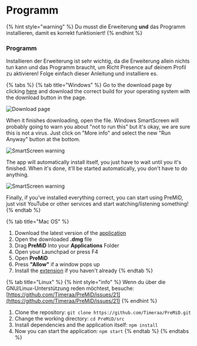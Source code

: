 # Programm

{% hint style="warning" %}
 Du musst die Erweiterung **und** das Programm installieren, damit es korrekt funktioniert!
{% endhint %}

### Programm

Installieren der Erweiterung ist sehr wichtig, da die Erweiterung allein nichts tun kann und das Programm braucht, um Richt Presence auf deinem Profil zu aktivieren! Folge einfach dieser Anleitung und installiere es.

{% tabs %}
{% tab title="Windows" %}
Go to the download page by clicking [here](https://premid.app/downloads) and download the correct build for your operating system with the download button in the page.

![Download page](https://camo.githubusercontent.com/db35e8b9473dadc5e2712cf74c2e3f4a11be0bcc/68747470733a2f2f626c6f627363646e2e676974626f6f6b2e636f6d2f76302f622f676974626f6f6b2d32383432372e61707073706f742e636f6d2f6f2f6173736574732532462d4c4e4c736b56596d346a5670684d44597474502532462d4c576c64585868695f654e66454e67304a43612532462d4c576c64636e324b43526f6e6e4a784c4f6442253246766976616c64695f323031392d30312d32315f32312d32312d35322e706e673f616c743d6d6564696126746f6b656e3d38326134393435622d336431632d346366642d626239362d373732346262386432313331)

When it finishes downloading, open the file. Windows SmartScreen will probably going to warn you about "not to run this" but it's okay, we are sure this is not a virus. Just click on "More info" and select the new "Run Anyway" button at the bottom.

![SmartScreen warning](https://camo.githubusercontent.com/686b1d78d5232ed8a13cfd484ef59bccc83a2e02/68747470733a2f2f626c6f627363646e2e676974626f6f6b2e636f6d2f76302f622f676974626f6f6b2d32383432372e61707073706f742e636f6d2f6f2f6173736574732532462d4c4e4c736b56596d346a5670684d44597474502532462d4c576c4d6b586f626b504b34517344414733622532462d4c576c576d5179764f6e523138704246564e71253246323031392d30312d32315f32302d34382d31342e706e673f616c743d6d6564696126746f6b656e3d34313331353933322d383733392d346539662d393835642d663364633066383836386361)

The app will automatically install itself, you just have to wait until you it's finished. When it's done, it'll be started automatically, you don't have to do anything.

![SmartScreen warning](https://camo.githubusercontent.com/abe646c205b9fef9f6dd07409d2bccc2fe985828/68747470733a2f2f7468652d706572736f6e2d756e6465722d746869732d6d6573736167652e69732d696e736964652e6d652f4e68486a353349642e706e67)

Finally, if you've installed everything correct, you can start using PreMiD, just visit YouTube or other services and start watching/listening something!
{% endtab %}

{% tab title="Mac OS" %}
1. Download the latest version of the [application](https://github.com/Timeraa/YT-Presence/releases/latest)
2. Open the downloaded **.dmg** file
3. Drag **PreMiD** Into your **Applications** Folder
4. Open your Launchpad or press F4
5. Open **PreMiD**
6. Press **"Allow"** if a window pops up
7. Install the [extension](https://github.com/PreMiD/PreMiD/wiki/Installation#extension) if you haven't already
{% endtab %}

{% tab title="Linux" %}
{% hint style="info" %}
Wenn du über die GNU/Linux-Unterstützung reden möchtest, besuche: [https://github.com/Timeraa/PreMiD/issues/21](https://github.com/Timeraa/PreMiD/issues/21)
{% endhint %}

1. Clone the repository: `git clone https://github.com/Timeraa/PreMiD.git`
2. Change the working directory: `cd PreMiD/src`
3. Install dependencies and the application itself: `npm install`
4. Now you can start the application: `npm start`
{% endtab %}
{% endtabs %}

